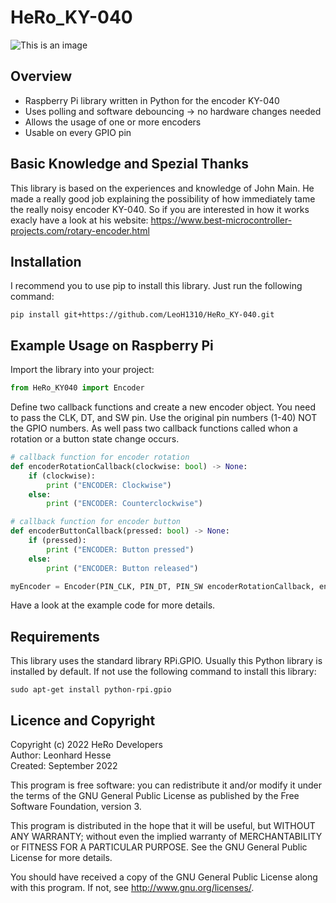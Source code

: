 # HeRo_KY-040
![This is an image](https://www.linkerkit.de/images/thumb/d/d5/ky-040.jpg/358px-ky-040.jpg)

## Overview
* Raspberry Pi library written in Python for the encoder KY-040
* Uses polling and software debouncing -> no hardware changes needed
* Allows the usage of one or more encoders
* Usable on every GPIO pin

## Basic Knowledge and Spezial Thanks
This library is based on the experiences and knowledge of John Main. He made a really good job explaining the possibility of how immediately tame the really noisy encoder KY-040. So if you are interested in how it works exacly have a look at his website: https://www.best-microcontroller-projects.com/rotary-encoder.html

## Installation
I recommend you to use pip to install this library. Just run the following command:
```
pip install git+https://github.com/LeoH1310/HeRo_KY-040.git
```
## Example Usage on Raspberry Pi
Import the library into your project:
```python
from HeRo_KY040 import Encoder
```
Define two callback functions and create a new encoder object. You need to pass the CLK, DT, and SW pin. Use the original pin numbers (1-40) NOT the GPIO numbers. As well pass two callback functions called whon a rotation or a button state change occurs.
```python
# callback function for encoder rotation
def encoderRotationCallback(clockwise: bool) -> None:
    if (clockwise):
        print ("ENCODER: Clockwise")
    else:
        print ("ENCODER: Counterclockwise")

# callback function for encoder button
def encoderButtonCallback(pressed: bool) -> None:
    if (pressed):
        print ("ENCODER: Button pressed")    
    else:
        print ("ENCODER: Button released")

myEncoder = Encoder(PIN_CLK, PIN_DT, PIN_SW encoderRotationCallback, encoderButtonCallback)
```
Have a look at the example code for more details.

## Requirements
This library uses the standard library RPi.GPIO. Usually this Python library is installed by default. If not use the following command to install this library:
```
sudo apt-get install python-rpi.gpio
```

## Licence and Copyright
Copyright (c) 2022 HeRo Developers  
Author: Leonhard Hesse  
Created: September 2022

This program is free software: you can redistribute it and/or modify it under the terms of the GNU General Public License as published by the Free Software Foundation, version 3.

This program is distributed in the hope that it will be useful, but WITHOUT ANY WARRANTY; without even the implied warranty of MERCHANTABILITY or FITNESS FOR A PARTICULAR PURPOSE. See the GNU General Public License for more details.

You should have received a copy of the GNU General Public License along with this program. If not, see <http://www.gnu.org/licenses/>.